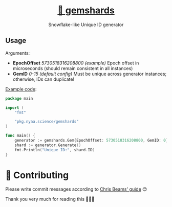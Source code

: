 <h1 align="center"><a href="https://github.com/nyaa8/gemshards">💎 gemshards</a></h1>
<p align="center">Snowflake-like Unique ID generator</p>

## Usage

Arguments:

- **EpochOffset** _5730518316208800 (example)_ Epoch offset in microseconds (should remain consistent in all instances)
- **GemID** _0-15 (default config)_ Must be unique across generator instances; otherwise, IDs can duplicate!

[Example code](example/main.go):

```go
package main

import (
	"fmt"

	"pkg.nyaa.science/gemshards"
)

func main() {
	generator := gemshards.Gem{EpochOffset: 5730518316208800, GemID: 0}
	shard := generator.Generate()
	fmt.Println("Unique ID:", shard.ID)
}
```

# 🙌 Contributing

Please write commit messages according to [Chris Beams' guide](chris.beams.io/posts/git-commit) 😊

Thank you very much for reading this 🙇🏼‍♀️
